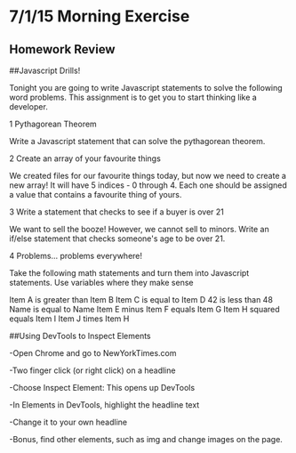 # 7/1/15 Morning Exercise


## Homework Review

##Javascript Drills!

Tonight you are going to write Javascript statements to solve the following word problems. This assignment is to get you to start thinking like a developer.

   1 Pythagorean Theorem

Write a Javascript statement that can solve the pythagorean theorem.

   2 Create an array of your favourite things

We created files for our favourite things today, but now we need to create a new array! It will have 5 indices - 0 through 4. Each one should be assigned a value that contains a favourite thing of yours.

   3 Write a statement that checks to see if a buyer is over 21

We want to sell the booze! However, we cannot sell to minors. Write an if/else statement that checks someone's age to be over 21.

   4 Problems... problems everywhere!

Take the following math statements and turn them into Javascript statements. Use variables where they make sense

Item A is greater than Item B
Item C is equal to Item D
42 is less than 48
Name is equal to Name
Item E minus Item F equals Item G
Item H squared equals Item I
Item J times Item H


##Using DevTools to Inspect Elements

-Open Chrome and go to NewYorkTimes.com

-Two finger click (or right click) on a headline

-Choose Inspect Element: This opens up DevTools

-In Elements in DevTools, highlight the headline text

-Change it to your own headline

-Bonus, find other elements, such as  img and change images on the page.
